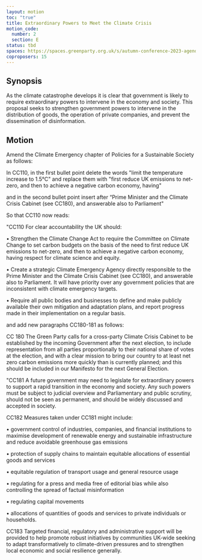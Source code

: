 ```yaml
---
layout: motion
toc: "true"
title: Extraordinary Powers to Meet the Climate Crisis
motion_code:
  number: 2
  section: E
status: tbd
spaces: https://spaces.greenparty.org.uk/s/autumn-conference-2023-agenda-forum/post/post/view?id=11118
coproposers: 15
---
```

## Synopsis

As the climate catastrophe develops it is clear that government is likely to require extraordinary powers to intervene in the economy and society. This proposal seeks to strengthen government powers to intervene in the distribution of goods, the operation of private companies, and prevent the dissemination of disinformation.

## M﻿otion

Amend the Climate Emergency chapter of Policies for a Sustainable Society as follows:

In CC110, in the first bullet point delete the words "limit the temperature increase to 1.5°C" and replace them with "first reduce UK emissions to net-zero, and then to achieve a negative carbon economy, having"

and in the second bullet point insert after “Prime Minister and the Climate Crisis Cabinet (see CC180), and answerable also to Parliament"

So that CC110 now reads:

"CC110 For clear accountability the UK should:

• Strengthen the Climate Change Act to require the Committee on Climate Change to set carbon budgets on the basis of the need to first reduce UK emissions to net-zero, and then to achieve a negative carbon economy, having respect for climate science and equity.

• Create a strategic Climate Emergency Agency directly responsible to the Prime Minister and the Climate Crisis Cabinet (see CC180), and answerable also to Parliament. It will have priority over any government policies that are inconsistent with climate emergency targets.

• Require all public bodies and businesses to define and make publicly available their own mitigation and adaptation plans, and report progress made in their implementation on a regular basis.

and add new paragraphs CC180-181 as follows:

CC 180 The Green Party calls for a cross-party Climate Crisis Cabinet to be established by the incoming Government after the next election, to include representation from all parties proportionally to their national share of votes at the election, and with a clear mission to bring our country to at least net zero carbon emissions more quickly than is currently planned; and this should be included in our Manifesto for the next General Election.

"CC181 A future government may need to legislate for extraordinary powers to support a rapid transition in the economy and society. Any such powers must be subject to judicial overview and Parliamentary and public scrutiny, should not be seen as permanent, and should be widely discussed and accepted in society.

CC182 Measures taken under CC181 might include:

• government control of industries, companies, and financial institutions to maximise development of renewable energy and sustainable infrastructure and reduce avoidable greenhouse gas emissions

• protection of supply chains to maintain equitable allocations of essential goods and services

• equitable regulation of transport usage and general resource usage

• regulating for a press and media free of editorial bias while also controlling the spread of factual misinformation

• regulating capital movements

• allocations of quantities of goods and services to private individuals or households.

CC183 Targeted financial, regulatory and administrative support will be provided to help promote robust initiatives by communities UK-wide seeking to adapt transformatively to climate-driven pressures and to strengthen local economic and social resilience generally.